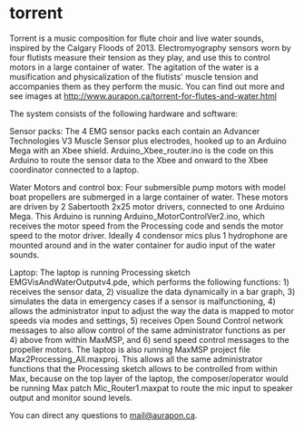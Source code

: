 # torrent
Torrent is a music composition for flute choir and live water sounds, inspired by the Calgary Floods of 2013. Electromyography sensors worn by four flutists measure their tension as they play, and use this to control motors in a large container of water. The agitation of the water is a musification and physicalization of the flutists' muscle tension and accompanies them as they perform the music. You can find out more and see images at http://www.aurapon.ca/torrent-for-flutes-and-water.html

The system consists of the following hardware and software:

Sensor packs:
The 4 EMG sensor packs each contain an Advancer Technologies V3 Muscle Sensor plus electrodes, hooked up to an Arduino Mega with an Xbee shield. Arduino_Xbee_router.ino is the code on this Arduino to route the sensor data to the Xbee and onward to the Xbee coordinator connected to a laptop.

Water Motors and control box: 
Four submersible pump motors with model boat propellers are submerged in a large container of water. These motors are driven by 2  Sabertooth 2x25 motor drivers, connected to one Arduino Mega. This Arduino is running Arduino_MotorControlVer2.ino, which receives the motor speed from the Processing code and sends the motor speed to the motor driver. Ideally 4 condensor mics plus 1 hydrophone are mounted around and in the water container for audio input of the water sounds. 

Laptop:
The laptop is running Processing sketch EMGVisAndWaterOutputv4.pde, which performs the following functions: 1) receives the sensor data, 2) visualize the data dynamically in a bar graph, 3) simulates the data in emergency cases if a sensor is malfunctioning, 4) allows the administrator input to adjust the way the data is mapped to motor speeds via modes and settings, 5) receives Open Sound Control network messages to also allow control of the same administrator functions as per 4) above from within MaxMSP, and 6) send speed control messages to the propeller motors. 
The laptop is also running MaxMSP project file Max2Processing_All.maxproj. This allows all the same administrator functions that the Processing sketch allows to be controlled from within Max, because on the top layer of the laptop, the composer/operator would be running Max patch Mic_Router1.maxpat to route the mic input to speaker output and monitor sound levels.

You can direct any questions to mail@aurapon.ca.
